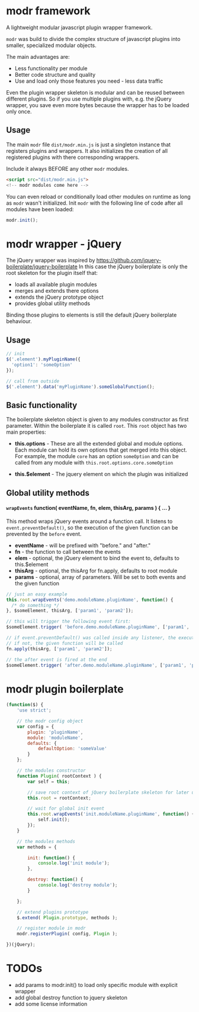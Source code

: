 # modr framework
A lightweight modular javascript plugin wrapper framework.
 
`modr` was build to divide the complex structure of javascript plugins into smaller, specialized modular objects.

The main advantages are:
- Less functionality per module 
- Better code structure and quality 
- Use and load only those features you need - less data traffic 

Even the plugin wrapper skeleton is modular and can be reused between different plugins. 
So if you use multiple plugins with, e.g. the jQuery wrapper, you save even more bytes because the wrapper has to be loaded only once.  


## Usage

The main `modr` file `dist/modr.min.js` is just a singleton instance that registers plugins and wrappers. 
It also initializes the creation of all registered plugins with there corresponding wrappers.
 
Include it always BEFORE any other `modr` modules.  

```html
<script src="dist/modr.min.js">
<!-- modr modules come here -->
```

You can even reload or conditionally load other modules on runtime as long as `modr` wasn't initialized.
Init `modr` with the following line of code after all modules have been loaded:

```js
modr.init();
```


# modr wrapper - jQuery

The jQuery wrapper was inspired by https://github.com/jquery-boilerplate/jquery-boilerplate
In this case the jQuery boilerplate is only the root skeleton for the plugin itself that:

- loads all available plugin modules
- merges and extends there options
- extends the jQuery prototype object
- provides global utility methods

Binding those plugins to elements is still the default jQuery boilerplate behaviour. 

 
## Usage 

``` js
// init
$('.element').myPluginName({
  'option1': 'someOption'
});

// call from outside
$('.element').data('myPluginName').someGlobalFunction();
```

## Basic functionality

The boilerplate skeleton object is given to any modules constructor as first parameter.
Within the boilerplate it is called `root`. This `root` object has two main properties:
 
- **this.options** - These are all the extended global and module options. Each module can hold its own options that get merged into this object.
For example, the module `core` has an option `someOption` and can be called from any module with `this.root.options.core.someOption`

- **this.$element** - The jquery element on which the plugin was initialized



## Global utility methods

#### `wrapEvents` function( eventName, fn, elem, thisArg, params ) { ... }

This method wraps jQuery events around a function call. It listens to `event.preventDefault()`, 
so the execution of the given function can be prevented by the `before` event.  

- **eventName** - will be prefixed with "before." and "after."
- **fn** - the function to call between the events
- **elem** - optional, the jQuery element to bind the event to, defaults to this.$element
- **thisArg** - optional, the thisArg for fn.apply, defaults to root module
- **params** - optional, array of parameters. Will be set to both events and the given function
 

```js
// just an easy example
this.root.wrapEvents('demo.moduleName.pluginName', function() { 
  /* do something */ 
}, $someElement, thisArg, ['param1', 'param2']);

// this will trigger the following event first:
$someElement.trigger( 'before.demo.moduleName.pluginName', ['param1', 'param2'] );

// if event.preventDefault() was called inside any listener, the execution will stop here
// if not, the given function will be called 
fn.apply(thisArg, ['param1', 'param2']);

// the after event is fired at the end
$someElement.trigger( 'after.demo.moduleName.pluginName', ['param1', 'param2'] );
```

# modr plugin boilerplate

```js
(function($) {
    'use strict';

    // the modr config object
    var config = {
        plugin: 'pluginName',
        module: 'moduleName',
        defaults: {
            defaultOption: 'someValue'
        }
    };

    // the modules constructor
    function Plugin( rootContext ) {
        var self = this;

        // save root context of jQuery boilerplate skeleton for later usage
        this.root = rootContext;

        // wait for global init event
        this.root.wrapEvents('init.moduleName.pluginName', function() {
            self.init();
        });
    }

    // the modules methods
    var methods = {

        init: function() {
            console.log('init module');
        },

        destroy: function() {
            console.log('destroy module');
        }

    };

    // extend plugins prototype
    $.extend( Plugin.prototype, methods );

    // register module in modr
    modr.registerPlugin( config, Plugin );

})(jQuery);
```

# TODOs

- add params to modr.init() to load only specific module with explicit wrapper
- add global destroy function to jquery skeleton
- add some license information